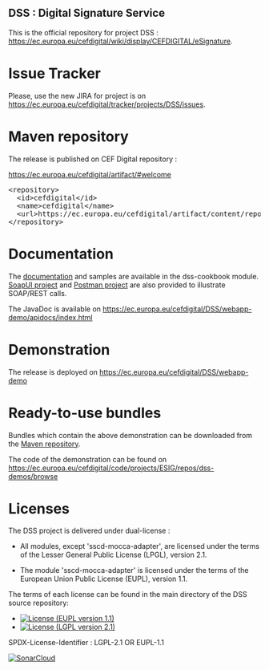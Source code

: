 ## DSS : Digital Signature Service

This is the official repository for project DSS : https://ec.europa.eu/cefdigital/wiki/display/CEFDIGITAL/eSignature. 

# Issue Tracker

Please, use the new JIRA for project is on https://ec.europa.eu/cefdigital/tracker/projects/DSS/issues. 

# Maven repository

The release is published on CEF Digital repository : 

https://ec.europa.eu/cefdigital/artifact/#welcome

<pre>
&lt;repository&gt;
  &lt;id&gt;cefdigital&lt;/id&gt;
  &lt;name&gt;cefdigital&lt;/name&gt;
  &lt;url&gt;https://ec.europa.eu/cefdigital/artifact/content/repositories/esignaturedss/&lt;/url&gt;
&lt;/repository&gt;
</pre>

# Documentation

The [documentation](dss-cookbook/src/main/asciidoc/dss-documentation.adoc) and samples are available in the dss-cookbook module. [SoapUI project](dss-cookbook/src/main/soapui) and [Postman project](dss-cookbook/src/main/postman) are also provided to illustrate SOAP/REST calls.

The JavaDoc is available on https://ec.europa.eu/cefdigital/DSS/webapp-demo/apidocs/index.html

# Demonstration

The release is deployed on https://ec.europa.eu/cefdigital/DSS/webapp-demo 

# Ready-to-use bundles

Bundles which contain the above demonstration can be downloaded from the [Maven repository](https://ec.europa.eu/cefdigital/artifact/content/repositories/esignaturedss/eu/europa/ec/joinup/sd-dss/dss-demo-bundle/).

The code of the demonstration can be found on https://ec.europa.eu/cefdigital/code/projects/ESIG/repos/dss-demos/browse

# Licenses

The DSS project is delivered under dual-license : 

- All modules, except 'sscd-mocca-adapter', are licensed under the terms of the Lesser General Public License (LPGL), version 2.1.

- The module 'sscd-mocca-adapter' is licensed under the terms of the European Union Public License (EUPL), version 1.1.

The terms of each license can be found in the main directory of the DSS source repository:

- [![License (EUPL version 1.1)](https://img.shields.io/badge/license-EUPL%20version%201.1-blue.svg?style=flat-square)](https://opensource.org/licenses/EUPL-1.1)
- [![License (LGPL version 2.1)](https://img.shields.io/badge/license-GNU%20LGPL%20version%202.1-blue.svg?style=flat-square)](https://opensource.org/licenses/LGPL-2.1)

SPDX-License-Identifier : LGPL-2.1 OR EUPL-1.1


[![SonarCloud](https://sonarcloud.io/api/project_badges/measure?project=eu.europa.ec.joinup.sd-dss%3Asd-dss&metric=alert_status)](https://sonarcloud.io/dashboard?id=eu.europa.ec.joinup.sd-dss%3Asd-dss)
